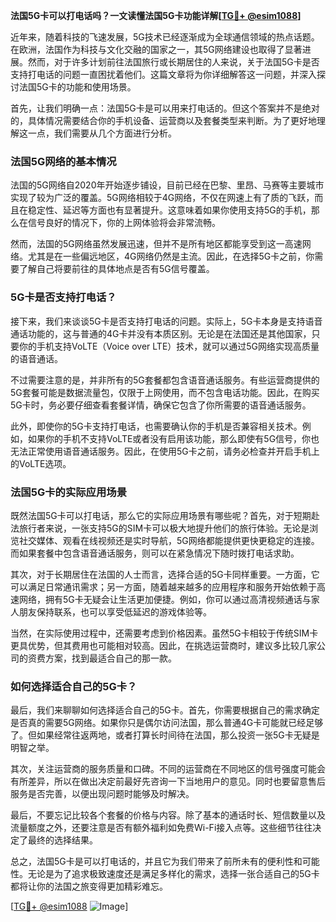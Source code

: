 **法国5G卡可以打电话吗？一文读懂法国5G卡功能详解[[TG💪+ @esim1088](https://t.me/s/esim1088)]**

近年来，随着科技的飞速发展，5G技术已经逐渐成为全球通信领域的热点话题。在欧洲，法国作为科技与文化交融的国家之一，其5G网络建设也取得了显著进展。然而，对于许多计划前往法国旅行或长期居住的人来说，关于法国5G卡是否支持打电话的问题一直困扰着他们。这篇文章将为你详细解答这一问题，并深入探讨法国5G卡的功能和使用场景。

首先，让我们明确一点：法国5G卡是可以用来打电话的。但这个答案并不是绝对的，具体情况需要结合你的手机设备、运营商以及套餐类型来判断。为了更好地理解这一点，我们需要从几个方面进行分析。

### 法国5G网络的基本情况

法国的5G网络自2020年开始逐步铺设，目前已经在巴黎、里昂、马赛等主要城市实现了较为广泛的覆盖。5G网络相较于4G网络，不仅在网速上有了质的飞跃，而且在稳定性、延迟等方面也有显著提升。这意味着如果你使用支持5G的手机，那么在信号良好的情况下，你的上网体验将会非常流畅。

然而，法国的5G网络虽然发展迅速，但并不是所有地区都能享受到这一高速网络。尤其是在一些偏远地区，4G网络仍然是主流。因此，在选择5G卡之前，你需要了解自己将要前往的具体地点是否有5G信号覆盖。

### 5G卡是否支持打电话？

接下来，我们来谈谈5G卡是否支持打电话的问题。实际上，5G卡本身是支持语音通话功能的，这与普通的4G卡并没有本质区别。无论是在法国还是其他国家，只要你的手机支持VoLTE（Voice over LTE）技术，就可以通过5G网络实现高质量的语音通话。

不过需要注意的是，并非所有的5G套餐都包含语音通话服务。有些运营商提供的5G套餐可能是数据流量包，仅限于上网使用，而不包含电话功能。因此，在购买5G卡时，务必要仔细查看套餐详情，确保它包含了你所需要的语音通话服务。

此外，即使你的5G卡支持打电话，也需要确认你的手机是否兼容相关技术。例如，如果你的手机不支持VoLTE或者没有启用该功能，那么即使有5G信号，你也无法正常使用语音通话服务。因此，在使用5G卡之前，请务必检查并开启手机上的VoLTE选项。

### 法国5G卡的实际应用场景

既然法国5G卡可以打电话，那么它的实际应用场景有哪些呢？首先，对于短期赴法旅行者来说，一张支持5G的SIM卡可以极大地提升他们的旅行体验。无论是浏览社交媒体、观看在线视频还是实时导航，5G网络都能提供更快更稳定的连接。而如果套餐中包含语音通话服务，则可以在紧急情况下随时拨打电话求助。

其次，对于长期居住在法国的人士而言，选择合适的5G卡同样重要。一方面，它可以满足日常通讯需求；另一方面，随着越来越多的应用程序和服务开始依赖于高速网络，拥有5G卡无疑会让生活更加便捷。例如，你可以通过高清视频通话与家人朋友保持联系，也可以享受低延迟的游戏体验等。

当然，在实际使用过程中，还需要考虑到价格因素。虽然5G卡相较于传统SIM卡更具优势，但其费用也可能相对较高。因此，在挑选运营商时，建议多比较几家公司的资费方案，找到最适合自己的那一款。

### 如何选择适合自己的5G卡？

最后，我们来聊聊如何选择适合自己的5G卡。首先，你需要根据自己的需求确定是否真的需要5G网络。如果你只是偶尔访问法国，那么普通4G卡可能就已经足够了。但如果经常往返两地，或者打算长时间待在法国，那么投资一张5G卡无疑是明智之举。

其次，关注运营商的服务质量和口碑。不同的运营商在不同地区的信号强度可能会有所差异，所以在做出决定前最好先咨询一下当地用户的意见。同时也要留意售后服务是否完善，以便出现问题时能够及时解决。

最后，不要忘记比较各个套餐的价格与内容。除了基本的通话时长、短信数量以及流量额度之外，还要注意是否有额外福利如免费Wi-Fi接入点等。这些细节往往决定了最终的选择结果。

总之，法国5G卡是可以打电话的，并且它为我们带来了前所未有的便利性和可能性。无论是为了追求极致速度还是满足多样化的需求，选择一张合适自己的5G卡都将让你的法国之旅变得更加精彩难忘。

[[TG💪+ @esim1088](https://t.me/s/esim1088) ![Image](https://i.postimg.cc/4NQfJmqS/Snipaste-2025-05-13-00-14-12.png)]